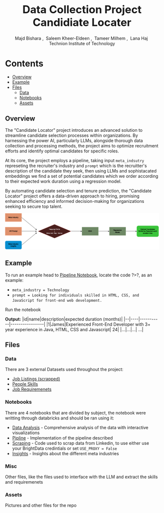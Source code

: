<h1 align='center' style="text-align:center; font-weight:bold; font-size:2.5em"> Data Collection Project<br>Candidiate Locater</h1>

<p align='center' style="text-align:center;font-size:1em;">
    <a>Majd Bishara</a>&nbsp;,&nbsp;
    <a>Saleem Kheer-Eldeen</a>&nbsp;,&nbsp;
    <a>Tameer Milhem</a>&nbsp;,&nbsp;
    <a>Lana Haj</a>&nbsp;
    <br/> 
    Technion Institute of Technology<br/> 
    
</p>



# Contents

- [Overview](#overview)
- [Example](#example)
- [Files](#files)
  - [Data](#data)
  - [Notebooks](#notebooks)
  - [Assets](#assets)

## Overview

The "Candidate Locator" project introduces an advanced solution to streamline candidate selection processes within organizations. By harnessing the power AI, particularly LLMs, alongside thorough data collection and processing methods, the project aims to optimize recruitment efforts and identify optimal candidates for specific roles.

At its core, the project employs a pipeline, taking input `meta_indsutry` represeting the recruiter's industry and `prompt` which is the recruitter's description of the candidate they seek, then using LLMs and sophistacated embeddings we find a set of potential candidates which we order according to their expected work duration using a regression model.

By automating candidate selection and tenure prediction, the "Candidate Locator" project offers a data-driven approach to hiring, promising enhanced efficiency and informed decision-making for organizations seeking to secure top talent.

![Pipeline](data/assets/Pipeline.png)

## Example

To run an example head to [Pipeline Notebook](data/notebooks/Pipeline.ipynb), locate the code ?>?, as an example: 
- `meta_industry = Technology`
- `prompt = Looking for individuals skilled in HTML, CSS, and JavaScript for front-end web development.`

Run the notebook

**Output:**
|id|name|description|expected duration (months)|
|--|----|-----------|-----------------|
|1|James|Experienced Front-End Developer with 3+ year experience in Java, HTML, CSS and Javascript| 24|
|...|...|...| ...|

## Files

### Data

There are 3 external Datasets used throughout the project:
- [Job Listings (scrapped)](data/datasets/job_postings_raw.csv)
- [People Skills](data/datasets/employee_skills_35.csv)
- [Job Requiremenets](data/datasets/job_requiremenets.csv)

### Notebooks

There are 4 notebooks that are divided by subject, the notebook were writting through databricks and should be ran using it:
- [Data Analysis]() - Comprehensive analysis of the data with interactive visualizations
- [Pipline]() - Implementation of the pipeline described
- [Scraping]() - Code used to scrap data from Linkedin, to use either use your BrightData credintials or set `USE_PROXY = False`
- [Insights]() - Insights about the different meta industries

### Misc
Other files, like the files used to interface with the LLM and extract the skills and requiremenets

### Assets

Pictures and other files for the repo
